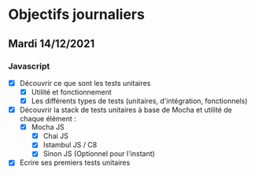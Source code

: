 # Objectifs journaliers

## Mardi 14/12/2021

### Javascript

* [x] Découvrir ce que sont les tests unitaires
  * [x] Utilité et fonctionnement
  * [x] Les différents types de tests (unitaires, d'intégration, fonctionnels)
* [x] Découvrir la stack de tests unitaires à base de Mocha et utilité de chaque élément : 
  * [x] Mocha JS
    * [x] Chai JS
    * [x] Istambul JS / C8
    * [x] Sinon JS (Optionnel pour l'instant)
* [x] Ecrire ses premiers tests unitaires
